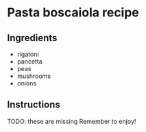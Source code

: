 # Pasta boscaiola recipe


## Ingredients

- rigatoni
- pancetta
- peas
- mushrooms
- onions


## Instructions

TODO: these are missing
Remember to enjoy!
